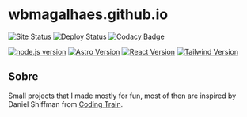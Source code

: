 # wbmagalhaes.github.io

[![Site Status](https://img.shields.io/website?url=https%3A%2F%2Fwbmagalhaes.github.io%2F)](https://wbmagalhaes.github.io/)
[![Deploy Status](https://img.shields.io/github/actions/workflow/status/wbmagalhaes/wbmagalhaes.github.io/pages-deploy.yml?label=deploy)](https://github.com/wbmagalhaes/wbmagalhaes.github.io/actions/workflows/pages-deploy.yml)
[![Codacy Badge](https://img.shields.io/codacy/grade/1257cdf569af478897e3051fcd3f791f?logo=codacy&style=flat)](https://app.codacy.com/gh/wbmagalhaes/wbmagalhaes.github.io/dashboard)

[![node.js version](https://img.shields.io/github/package-json/node/wbmagalhaes/wbmagalhaes.github.io?logo=nodedotjs)](https://nodejs.org/)
[![Astro Version](https://img.shields.io/github/package-json/dependency-version/wbmagalhaes/wbmagalhaes.github.io/astro?logo=astro)](https://astro.build/)
[![React Version](https://img.shields.io/github/package-json/dependency-version/wbmagalhaes/wbmagalhaes.github.io/react?logo=react)](https://pt-br.reactjs.org/)
[![Tailwind Version](https://img.shields.io/github/package-json/dependency-version/wbmagalhaes/wbmagalhaes.github.io/tailwindcss?label=tailwind&logo=tailwindcss)](https://tailwindcss.com/)

## Sobre

Small projects that I made mostly for fun, most of then are inspired by Daniel Shiffman from [Coding Train](https://thecodingtrain.com/CodingChallenges).
